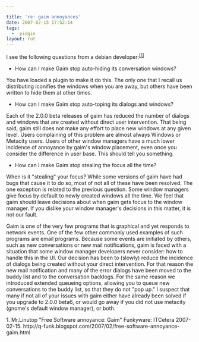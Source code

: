 ```yaml
---

title: 're: gaim annoyances'
date: 2007-02-15 17:52:14
tags:
  -  pidgin
layout: rut
---
```


I see the following questions from a debian developer:<sup>[\[1\]][ref1]</sup>

* How can I make Gaim stop auto-hiding its conversation windows?

You have loaded a plugin to make it do this.  The only one that I recall us distributing iconifies the windows when you are away, but others have been written to hide them at other times.

* How can I make Gaim stop auto-toping its dialogs and windows?

Each of the 2.0.0 beta releases of gaim has reduced the number of dialogs and windows that are created without direct user intervention.  That being said, gaim still does not make any effort to place new windows at any given level.  Users complaining of this problem are almost always Windows or Metacity users.  Users of other window managers have a much lower incidence of annoyance by gaim's window placement, even once you consider the difference in user base.  This should tell you something. 

* How can I make Gaim stop stealing the focus all the time?

When is it "stealing" your focus?  While some versions of gaim have had bugs that cause it to do so, most of not all of these have been resolved.  The one exception is related to the previous question.  Some window managers give focus by default to newly created windows all the time.  We feel that gaim should leave decisions about when gaim gets focus to the window manager.  If you dislike your window manager's decisions in this matter, it is not our fault.  

Gaim is one of the very few programs that is graphical and yet responds to network events.  One of the few other commonly used examples of such programs are email programs.  Because some events are initiated by others, such as new conversations or new mail notifications, gaim is faced with a situation that some window manager developers never consider: how to handle this in the UI.  Our decision has been to (slowly) reduce the incidence of dialogs being created without your direct intervention.  For that reason the new mail notification and many of the error dialogs have been moved to the buddy list and to the conversation backlogs.  For the same reason we introduced extended queueing options, allowing you to queue new conversations to the buddy list, so that they do not "pop up."  I suspect that many if not all of your issues with gaim either have already been solved if you upgrade to 2.0.0 beta6, or would go away if you did not use metacity (gnome's default window manager), or both.  

<div markdown="1" class="postrefs">
1. Mr.Linutop "Free Software annoyance: Gaim" Funkyware: ITCetera 2007-02-15.  http://q-funk.blogspot.com/2007/02/free-software-annoyance-gaim.html
</div>

[ref1]: http://q-funk.blogspot.com/2007/02/free-software-annoyance-gaim.html "Free Software annoyance: Gaim"

